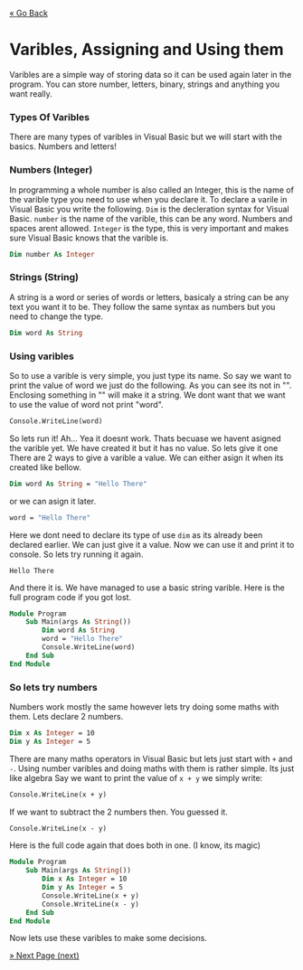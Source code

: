 [« Go Back](..\creating-hello-world "Go Back")
<br/>

# Varibles, Assigning and Using them

Varibles are a simple way of storing data so it can be used again later in the program. You can store number, letters, binary, strings and anything you want really.

### Types Of Varibles

There are many types of varibles in Visual Basic but we will start with the basics.
Numbers and letters!

### Numbers (Integer)

In programming a whole number is also called an Integer, this is the name of the varible type you need to use when you declare it.
To declare a varile in Visual Basic you write the following. `Dim` is the decleration syntax for Visual Basic. `number` is the name of the varible, this can be any word. Numbers and spaces arent allowed. `Integer` is the type, this is very important and makes sure Visual Basic knows that the varible is.

```vb
Dim number As Integer
```

### Strings (String)

A string is a word or series of words or letters, basicaly a string can be any text you want it to be. They follow the same syntax as numbers but you need to change the type.

```vb
Dim word As String
```

### Using varibles

So to use a varible is very simple, you just type its name. So say we want to print the value of word we just do the following. As you can see its not in "". Enclosing something in "" will make it a string. We dont want that we want to use the value of word not print "word".

```vb
Console.WriteLine(word)
```

So lets run it! Ah...
Yea it doesnt work. Thats becuase we havent asigned the varible yet. We have created it but it has no value. So lets give it one
There are 2 ways to give a varible a value. We can either asign it when its created like bellow.

```vb
Dim word As String = "Hello There"
```

or we can asign it later.

```vb
word = "Hello There"
```

Here we dont need to declare its type of use `dim` as its already been declared earlier. We can just give it a value.
Now we can use it and print it to console. 
So lets try running it again.

```
Hello There
```

And there it is. We have managed to use a basic string varible. Here is the full program code if you got lost.

```vb
Module Program
    Sub Main(args As String())
        Dim word As String
        word = "Hello There"
        Console.WriteLine(word)
    End Sub
End Module
```

### So lets try numbers

Numbers work mostly the same however lets try doing some maths with them.
Lets declare 2 numbers.

```vb
Dim x As Integer = 10
Dim y As Integer = 5
```

There are many maths operators in Visual Basic but lets just start with `+` and `-`.
Using number varibles and doing maths with them is rather simple. Its just like algebra
Say we want to print the value of `x + y` we simply write:

```vb
Console.WriteLine(x + y)
```

If we want to subtract the 2 numbers then. You guessed it.

```vb
Console.WriteLine(x - y)
```

Here is the full code again that does both in one. (I know, its magic)

```vb
Module Program
    Sub Main(args As String())
        Dim x As Integer = 10
        Dim y As Integer = 5
        Console.WriteLine(x + y)
        Console.WriteLine(x - y)
    End Sub
End Module
```

Now lets use these varibles to make some decisions.

[» Next Page (next)](..\if-statements "Next Page")
